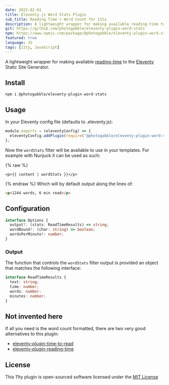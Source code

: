 ```yaml
---
date: 2022-02-01
title: Eleventy.js Word Stats Plugin
sub_title: Reading Time + Word Count for 11ty
description: A lightweight wrapper for making available reading-time to the Eleventy Static Site Generator.
git: https://github.com/photogabble/eleventy-plugin-word-stats
npm: https://www.npmjs.com/package/@photogabble/eleventy-plugin-word-stats
featured: true
language: JS
tags: [11ty, JavaScript]
---
```


A lightweight wrapper for making available [reading-time](https://www.npmjs.com/package/reading-time) to the [Eleventy](https://www.11ty.dev/) Static Site Generator.

## Install
```
npm i @photogabble/eleventy-plugin-word-stats
```

## Usage
In your Eleventy config file (defaults to .eleventy.js):

```js
module.exports = (eleventyConfig) => {
  eleventyConfig.addPlugin(require('@photogabble/eleventy-plugin-word-stats'));
};
```

Now the `wordStats` filter will be available to use in your templates. For example with Nunjuck it can be used as such:

{% raw %}
```twig
<p>{{ content | wordStats }}</p>
```
{% endraw %}
Which will by default output along the lines of:

```html
<p>1244 words, 6 min read</p>
```

## Configuration
```ts
interface Options {
  output?: (stats: ReadTimeResults) => string;
  wordBound?: (char: string) => boolean;
  wordsPerMinute?: number;
}
```

### Output
The function that controls the `wordStats` filter output is provided an object that matches the following interface:

```ts
interface ReadTimeResults {
  text: string;
  time: number;
  words: number;
  minutes: number;
}
```

## Not invented here
If all you need is the word count formatted, there are two very good alternatives to this plugin:

- [eleventy-plugin-time-to-read](https://www.npmjs.com/package/eleventy-plugin-time-to-read)
- [eleventy-plugin-reading-time](https://www.npmjs.com/package/eleventy-plugin-reading-time)

## License
This 11ty plugin is open-sourced software licensed under the [MIT License](https://github.com/photogabble/eleventy-plugin-word-stats/blob/main/LICENSE)